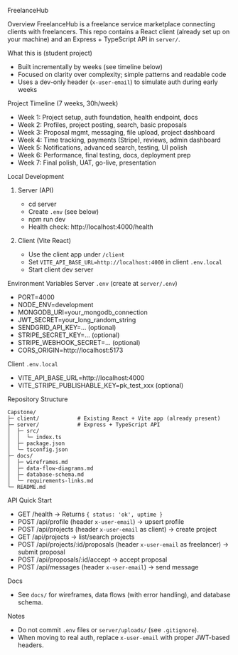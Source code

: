 FreelanceHub

Overview
FreelanceHub is a freelance service marketplace connecting clients with freelancers. This repo contains a React client (already set up on your machine) and an Express + TypeScript API in `server/`.

What this is (student project)
- Built incrementally by weeks (see timeline below)
- Focused on clarity over complexity; simple patterns and readable code
- Uses a dev-only header (`x-user-email`) to simulate auth during early weeks

Project Timeline (7 weeks, 30h/week)
- Week 1: Project setup, auth foundation, health endpoint, docs
- Week 2: Profiles, project posting, search, basic proposals
- Week 3: Proposal mgmt, messaging, file upload, project dashboard
- Week 4: Time tracking, payments (Stripe), reviews, admin dashboard
- Week 5: Notifications, advanced search, testing, UI polish
- Week 6: Performance, final testing, docs, deployment prep
- Week 7: Final polish, UAT, go-live, presentation

Local Development
1) Server (API)
   - cd server
   - Create `.env` (see below)
   - npm run dev
   - Health check: http://localhost:4000/health

2) Client (Vite React)
   - Use the client app under `/client`
   - Set `VITE_API_BASE_URL=http://localhost:4000` in client `.env.local`
   - Start client dev server

Environment Variables
Server `.env` (create at `server/.env`)
- PORT=4000
- NODE_ENV=development
- MONGODB_URI=your_mongodb_connection
- JWT_SECRET=your_long_random_string
- SENDGRID_API_KEY=... (optional)
- STRIPE_SECRET_KEY=... (optional)
- STRIPE_WEBHOOK_SECRET=... (optional)
- CORS_ORIGIN=http://localhost:5173

Client `.env.local`
- VITE_API_BASE_URL=http://localhost:4000
- VITE_STRIPE_PUBLISHABLE_KEY=pk_test_xxx (optional)

Repository Structure
```
Capstone/
├─ client/            # Existing React + Vite app (already present)
├─ server/            # Express + TypeScript API
│  ├─ src/
│  │  └─ index.ts
│  ├─ package.json
│  └─ tsconfig.json
├─ docs/
│  ├─ wireframes.md
│  ├─ data-flow-diagrams.md
│  ├─ database-schema.md
│  └─ requirements-links.md
└─ README.md
```

API Quick Start
- GET /health → Returns `{ status: 'ok', uptime }`
 - POST /api/profile (header `x-user-email`) → upsert profile
 - POST /api/projects (header `x-user-email` as client) → create project
 - GET /api/projects → list/search projects
 - POST /api/projects/:id/proposals (header `x-user-email` as freelancer) → submit proposal
 - POST /api/proposals/:id/accept → accept proposal
 - POST /api/messages (header `x-user-email`) → send message

Docs
- See `docs/` for wireframes, data flows (with error handling), and database schema.

Notes
- Do not commit `.env` files or `server/uploads/` (see `.gitignore`).
- When moving to real auth, replace `x-user-email` with proper JWT-based headers.


